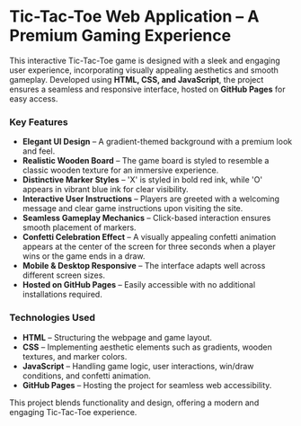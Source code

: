 # Tic-Tac-Toe Web Application – A Premium Gaming Experience  

This interactive Tic-Tac-Toe game is designed with a sleek and engaging user experience, incorporating visually appealing aesthetics and smooth gameplay. Developed using **HTML, CSS, and JavaScript**, the project ensures a seamless and responsive interface, hosted on **GitHub Pages** for easy access.  

### **Key Features**  

- **Elegant UI Design** – A gradient-themed background with a premium look and feel.  
- **Realistic Wooden Board** – The game board is styled to resemble a classic wooden texture for an immersive experience.  
- **Distinctive Marker Styles** – 'X' is styled in bold red ink, while 'O' appears in vibrant blue ink for clear visibility.  
- **Interactive User Instructions** – Players are greeted with a welcoming message and clear game instructions upon visiting the site.  
- **Seamless Gameplay Mechanics** – Click-based interaction ensures smooth placement of markers.  
- **Confetti Celebration Effect** – A visually appealing confetti animation appears at the center of the screen for three seconds when a player wins or the game ends in a draw.  
- **Mobile & Desktop Responsive** – The interface adapts well across different screen sizes.  
- **Hosted on GitHub Pages** – Easily accessible with no additional installations required.  

### **Technologies Used**  

- **HTML** – Structuring the webpage and game layout.  
- **CSS** – Implementing aesthetic elements such as gradients, wooden textures, and marker colors.  
- **JavaScript** – Handling game logic, user interactions, win/draw conditions, and confetti animation.  
- **GitHub Pages** – Hosting the project for seamless web accessibility.  

This project blends functionality and design, offering a modern and engaging Tic-Tac-Toe experience.
